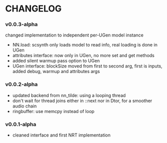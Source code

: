 # CHANGELOG

### v0.0.3-alpha
changed implementation to independent per-UGen model instance
- NN.load: scsynth only loads model to read info, real loading is done in UGen
- attributes interface: now only in UGen, no more set and get methods
- added silent warmup pass option to UGen
- UGen interface: blockSize moved from first to second arg, first is inputs, added debug, warmup and attributes args

### v0.0.2-alpha
- updated backend from nn_tilde: using a looping thread
- don't wait for thread joins either in ::next nor in Dtor, for a smoother audio chain
- ringbuffer: use memcpy instead of loop

### v0.0.1-alpha
- cleaned interface and first NRT implementation
